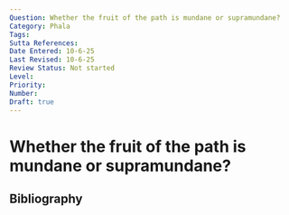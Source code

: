 ```yaml
---
Question: Whether the fruit of the path is mundane or supramundane?
Category: Phala
Tags: 
Sutta References: 
Date Entered: 10-6-25
Last Revised: 10-6-25
Review Status: Not started
Level: 
Priority: 
Number: 
Draft: true
---
```


# Whether the fruit of the path is mundane or supramundane?

## Bibliography

<!-- 

Notes:



-->